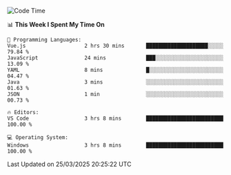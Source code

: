 
<!--START_SECTION:waka-->
![Code Time](http://img.shields.io/badge/Code%20Time-736%20hrs%203%20mins-blue)

📊 **This Week I Spent My Time On** 

```text
💬 Programming Languages: 
Vue.js                   2 hrs 30 mins       ████████████████████░░░░░   79.84 % 
JavaScript               24 mins             ███░░░░░░░░░░░░░░░░░░░░░░   13.09 % 
YAML                     8 mins              █░░░░░░░░░░░░░░░░░░░░░░░░   04.47 % 
Java                     3 mins              ░░░░░░░░░░░░░░░░░░░░░░░░░   01.63 % 
JSON                     1 min               ░░░░░░░░░░░░░░░░░░░░░░░░░   00.73 % 

🔥 Editors: 
VS Code                  3 hrs 8 mins        █████████████████████████   100.00 % 

💻 Operating System: 
Windows                  3 hrs 8 mins        █████████████████████████   100.00 % 
```


 Last Updated on 25/03/2025 20:25:22 UTC
<!--END_SECTION:waka-->
